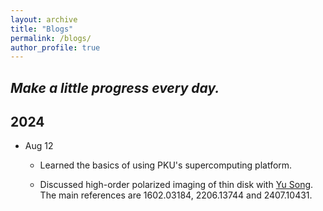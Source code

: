 ```yaml
---
layout: archive
title: "Blogs"
permalink: /blogs/
author_profile: true
---
```


***Make a little progress every day.***
---------------

2024
--------------
- Aug 12 

	- Learned the basics of using PKU's supercomputing platform.

	- Discussed high-order polarized imaging of thin disk with [Yu Song](https://inspirehep.net/authors/2810992?ui-citation-summary=true). The main references are 1602.03184, 2206.13744 and 2407.10431.


